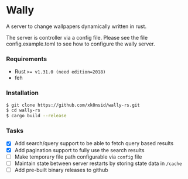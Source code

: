 Wally
======

A server to change wallpapers dynamically written in rust.

The server is controller via a config file.
Please see the file config.example.toml to see how to configure
the wally server.

### Requirements

* Rust `>= v1.31.0 (need edition=2018)`
* feh

### Installation

```sh
$ git clone https://github.com/xk0nsid/wally-rs.git
$ cd wally-rs
$ cargo build --release
```

### Tasks

* [x] Add search/query support to be able to fetch query based results
* [x] Add pagination support to fully use the search results
* [ ] Make temporary file path configurable via `config` file
* [ ] Maintain state between server restarts by storing state data in `/cache`
* [ ] Add pre-built binary releases to github

